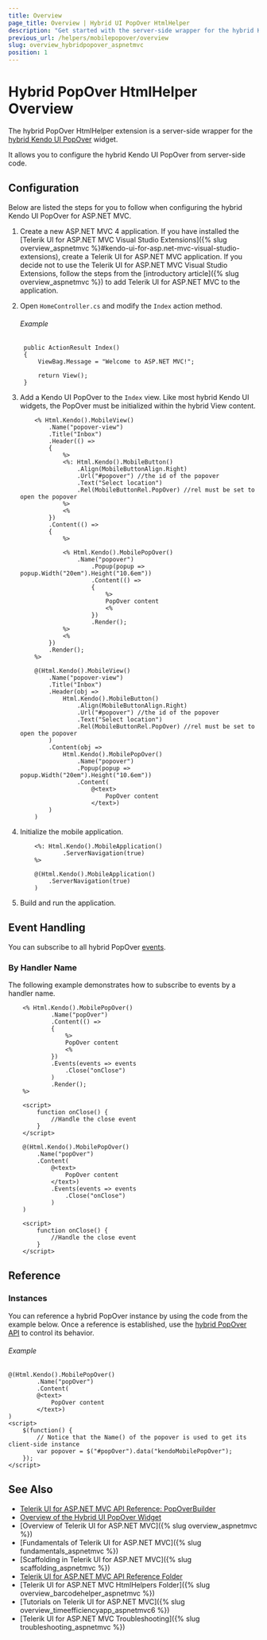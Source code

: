 ```yaml
---
title: Overview
page_title: Overview | Hybrid UI PopOver HtmlHelper
description: "Get started with the server-side wrapper for the hybrid Kendo UI PopOver widget for ASP.NET MVC."
previous_url: /helpers/mobilepopover/overview
slug: overview_hybridpopover_aspnetmvc
position: 1
---
```


# Hybrid PopOver HtmlHelper Overview

The hybrid PopOver HtmlHelper extension is a server-side wrapper for the [hybrid Kendo UI PopOver](http://demos.telerik.com/kendo-ui/m/index#popover/index) widget.

It allows you to configure the hybrid Kendo UI PopOver from server-side code.

## Configuration

Below are listed the steps for you to follow when configuring the hybrid Kendo UI PopOver for ASP.NET MVC.

1. Create a new ASP.NET MVC 4 application. If you have installed the [Telerik UI for ASP.NET MVC Visual Studio Extensions]({% slug overview_aspnetmvc %}#kendo-ui-for-asp.net-mvc-visual-studio-extensions), create a Telerik UI for ASP.NET MVC application. If you decide not to use the Telerik UI for ASP.NET MVC Visual Studio Extensions, follow the steps from the [introductory article]({% slug overview_aspnetmvc %}) to add Telerik UI for ASP.NET MVC to the application.

1. Open `HomeController.cs` and modify the `Index` action method.

    ###### Example

        public ActionResult Index()
        {
            ViewBag.Message = "Welcome to ASP.NET MVC!";

            return View();
        }

1. Add a Kendo UI PopOver to the `Index` view. Like most hybrid Kendo UI widgets, the PopOver must be initialized within the hybrid View content.

    ```ASPX
        <% Html.Kendo().MobileView()
            .Name("popover-view")
            .Title("Inbox")
            .Header(() =>
            {
                %>
                <%: Html.Kendo().MobileButton()
                    .Align(MobileButtonAlign.Right)
                    .Url("#popover") //the id of the popover
                    .Text("Select location")
                    .Rel(MobileButtonRel.PopOver) //rel must be set to open the popover
                %>
                <%
            })
            .Content(() =>
            {
                %>

                <% Html.Kendo().MobilePopOver()
                    .Name("popover")
                        .Popup(popup => popup.Width("20em").Height("10.6em"))
                        .Content(() =>
                        {
                            %>
                            PopOver content
                            <%
                        })
                        .Render();
                %>
                <%
            })
            .Render();
        %>
    ```
    ```Razor
        @(Html.Kendo().MobileView()
            .Name("popover-view")
            .Title("Inbox")
            .Header(obj =>
                Html.Kendo().MobileButton()
                    .Align(MobileButtonAlign.Right)
                    .Url("#popover") //the id of the popover
                    .Text("Select location")
                    .Rel(MobileButtonRel.PopOver) //rel must be set to open the popover
            )
            .Content(obj =>
                Html.Kendo().MobilePopOver()
                    .Name("popover")
                    .Popup(popup => popup.Width("20em").Height("10.6em"))
                    .Content(
                        @<text>
                            PopOver content
                        </text>)
            )
        )
    ```

1. Initialize the mobile application.

    ```ASPX
        <%: Html.Kendo().MobileApplication()
                .ServerNavigation(true)
        %>
    ```
    ```Razor
        @(Html.Kendo().MobileApplication()
            .ServerNavigation(true)
        )
    ```

1. Build and run the application.

## Event Handling

You can subscribe to all hybrid PopOver [events](https://docs.telerik.com/kendo-ui/api/javascript/mobile/ui/popover#events).

### By Handler Name

The following example demonstrates how to subscribe to events by a handler name.

```ASPX
    <% Html.Kendo().MobilePopOver()
            .Name("popOver")
            .Content(() =>
            {
                %>
                PopOver content
                <%
            })
            .Events(events => events
                .Close("onClose")
            )
            .Render();
    %>

    <script>
        function onClose() {
            //Handle the close event
        }
    </script>
```
```Razor
    @(Html.Kendo().MobilePopOver()
        .Name("popOver")
        .Content(
            @<text>
                PopOver content
            </text>)
            .Events(events => events
                .Close("onClose")
            )
    )

    <script>
        function onClose() {
            //Handle the close event
        }
    </script>
```

## Reference

### Instances

You can reference a hybrid PopOver instance by using the code from the example below. Once a reference is established, use the [hybrid PopOver API](https://docs.telerik.com/kendo-ui/api/javascript/mobile/ui/popover#methods) to control its behavior.

###### Example

    @(Html.Kendo().MobilePopOver()
            .Name("popOver")
            .Content(
            @<text>
                PopOver content
            </text>)
    )
    <script>
        $(function() {
            // Notice that the Name() of the popover is used to get its client-side instance
            var popover = $("#popOver").data("kendoMobilePopOver");
        });
    </script>

## See Also

* [Telerik UI for ASP.NET MVC API Reference: PopOverBuilder](http://docs.telerik.com/aspnet-mvc/api/Kendo.Mvc.UI.Fluent/MobilePopOverBuilder)
* [Overview of the Hybrid UI PopOver Widget](http://docs.telerik.com/kendo-ui/controls/hybrid/popover/popover)
* [Overview of Telerik UI for ASP.NET MVC]({% slug overview_aspnetmvc %})
* [Fundamentals of Telerik UI for ASP.NET MVC]({% slug fundamentals_aspnetmvc %})
* [Scaffolding in Telerik UI for ASP.NET MVC]({% slug scaffolding_aspnetmvc %})
* [Telerik UI for ASP.NET MVC API Reference Folder](/api/Kendo.Mvc/AggregateFunction)
* [Telerik UI for ASP.NET MVC HtmlHelpers Folder]({% slug overview_barcodehelper_aspnetmvc %})
* [Tutorials on Telerik UI for ASP.NET MVC]({% slug overview_timeefficiencyapp_aspnetmvc6 %})
* [Telerik UI for ASP.NET MVC Troubleshooting]({% slug troubleshooting_aspnetmvc %})

